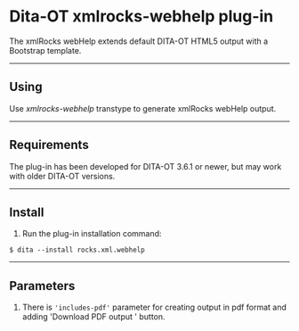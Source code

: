 # Dita-OT xmlrocks-webhelp plug-in
The xmlRocks webHelp extends default DITA-OT HTML5 output with a Bootstrap template.
____
## Using
Use *xmlrocks-webhelp* transtype to generate xmlRocks webHelp output.
____
## Requirements
The plug-in has been developed for DITA-OT 3.6.1 or newer, but may work with older DITA-OT versions.
____
## Install
1. Run the plug-in installation command:
```
$ dita --install rocks.xml.webhelp
```
----
## Parameters
1. There is ```'includes-pdf'``` parameter for creating output in pdf format and adding 'Download PDF output ' button.
